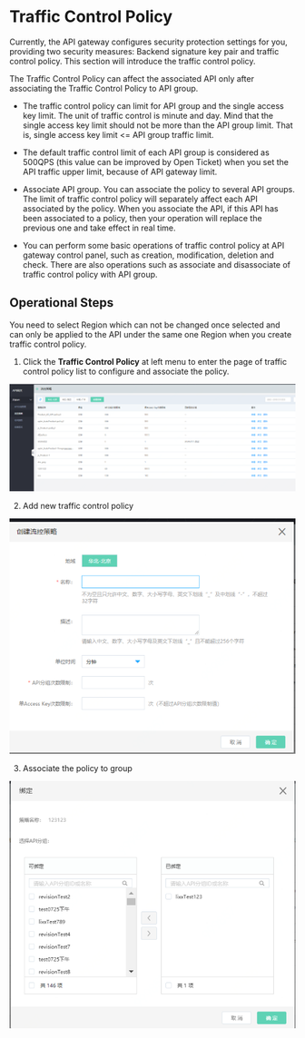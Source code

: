 # Traffic Control Policy

Currently, the API gateway configures security protection settings for you, providing two security measures: Backend signature key pair and traffic control policy. This section will introduce the traffic control policy.

The Traffic Control Policy can affect the associated API only after associating the Traffic Control Policy to API group.

- The traffic control policy can limit for API group and the single access key limit. The unit of traffic control is minute and day. Mind that the single access key limit should not be more than the API group limit. That is, single access key limit <= API group traffic limit.
- The default traffic control limit of each API group is considered as 500QPS (this value can be improved by Open Ticket) when you set the API traffic upper limit, because of API gateway limit.

- Associate API group. You can associate the policy to several API groups. The limit of traffic control policy will separately affect each API associated by the policy. When you associate the API, if this API has been associated to a policy, then your operation will replace the previous one and take effect in real time.
- You can perform some basic operations of traffic control policy at API gateway control panel, such as creation, modification, deletion and check. There are also operations such as associate and disassociate of traffic control policy with API group.



## Operational Steps
You need to select Region which can not be changed once selected and can only be applied to the API under the same one Region when you create traffic control policy.

1. Click the **Traffic Control Policy** at left menu to enter the page of traffic control policy list to configure and associate the policy.

![Traffic control policy list page](https://github.com/jdcloudcom/cn/blob/edit/image/Internet-Middleware/API-Gateway/lkcl-list.png)


2. Add new traffic control policy

![Add new policy](https://github.com/jdcloudcom/cn/blob/edit/image/Internet-Middleware/API-Gateway/lkcl-add.png)


3. Associate the policy to group

![Associate policy](https://github.com/jdcloudcom/cn/blob/edit/image/Internet-Middleware/API-Gateway/lkcl-bd.png)



